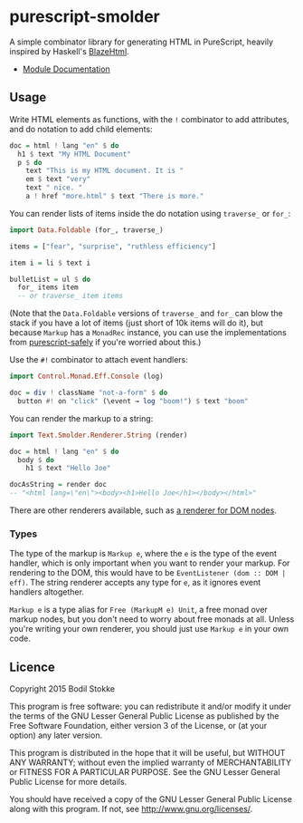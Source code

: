 # purescript-smolder

A simple combinator library for generating HTML in PureScript, heavily inspired by Haskell's [BlazeHtml](http://jaspervdj.be/blaze/).

- [Module Documentation](https://pursuit.purescript.org/packages/purescript-smolder/)

## Usage

Write HTML elements as functions, with the `!` combinator to add attributes, and do notation to add child elements:

```purescript
doc = html ! lang "en" $ do
  h1 $ text "My HTML Document"
  p $ do
    text "This is my HTML document. It is "
    em $ text "very"
    text " nice. "
    a ! href "more.html" $ text "There is more."
```

You can render lists of items inside the do notation using `traverse_` or `for_`:

```purescript
import Data.Foldable (for_, traverse_)

items = ["fear", "surprise", "ruthless efficiency"]

item i = li $ text i

bulletList = ul $ do
  for_ items item
  -- or traverse_ item items
```

(Note that the `Data.Foldable` versions of `traverse_` and `for_` can blow the stack if you have a lot of items (just short of 10k items will do it), but because `Markup` has a `MonadRec` instance, you can use the implementations from [purescript-safely](https://pursuit.purescript.org/packages/purescript-safely/) if you're worried about this.)

Use the `#!` combinator to attach event handlers:

```purescript
import Control.Monad.Eff.Console (log)

doc = div ! className "not-a-form" $ do
  button #! on "click" (\event → log "boom!") $ text "boom"
```

You can render the markup to a string:

```purescript
import Text.Smolder.Renderer.String (render)

doc = html ! lang "en" $ do
  body $ do
    h1 $ text "Hello Joe"

docAsString = render doc
-- "<html lang=\"en\"><body><h1>Hello Joe</h1></body></html>"
```

There are other renderers available, such as [a renderer for DOM nodes](https://pursuit.purescript.org/packages/purescript-smolder-dom).

### Types

The type of the markup is `Markup e`, where the `e` is the type of the event handler, which is only important when you want to render your markup. For rendering to the DOM, this would have to be `EventListener (dom :: DOM | eff)`. The string renderer accepts any type for `e`, as it ignores event handlers altogether.

`Markup e` is a type alias for `Free (MarkupM e) Unit`, a free monad over markup nodes, but you don't need to worry about free monads at all. Unless you're writing your own renderer, you should just use `Markup e` in your own code.

## Licence

Copyright 2015 Bodil Stokke

This program is free software: you can redistribute it and/or modify
it under the terms of the GNU Lesser General Public License as
published by the Free Software Foundation, either version 3 of the
License, or (at your option) any later version.

This program is distributed in the hope that it will be useful, but
WITHOUT ANY WARRANTY; without even the implied warranty of
MERCHANTABILITY or FITNESS FOR A PARTICULAR PURPOSE. See the GNU
Lesser General Public License for more details.

You should have received a copy of the GNU Lesser General Public
License along with this program. If not, see
<http://www.gnu.org/licenses/>.
